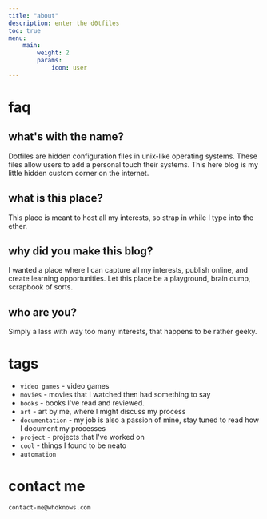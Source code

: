 ```yaml
---
title: "about"
description: enter the d0tfiles
toc: true
menu:
    main:
        weight: 2
        params: 
            icon: user
---
```


# faq
## what's with the name?
Dotfiles are hidden configuration files in unix-like operating systems. These files allow users to add a personal touch their systems. This here blog is my little hidden custom corner on the internet. 
## what is this place?
This place is meant to host all my interests, so strap in while I type into the ether.
## why did you make this blog?
I wanted a place where I can capture all my interests, publish online, and create learning opportunities. Let this place be a playground, brain dump, scrapbook of sorts. 
## who are you?
Simply a lass with way too many interests, that happens to be rather geeky.

# tags
* `video games` - video games 
* `movies` - movies that I watched then had something to say  
* `books` - books I've read and reviewed.  
* `art` - art by me, where I might discuss my process  
* `documentation` - my job is also a passion of mine, stay tuned to read how I document my processes 
* `project` - projects that I've worked on
* `cool` - things I found to be neato
* `automation`

# contact me
    contact-me@whoknows.com
